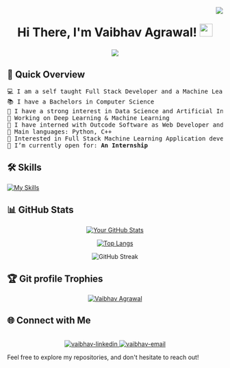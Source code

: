 <img align="right" src="https://visitor-badge.laobi.icu/badge?page_id=vaibhavvagrawall.vaibhavvagrawall" />

<h1 align="center">
Hi There, I'm Vaibhav Agrawal!
	<a href="https://github.com/vaibhavvagrawall" target="_self">
		<img src="https://media.giphy.com/media/hvRJCLFzcasrR4ia7z/giphy.gif" width="30">
	</a>
</h1>

<h3 align="center">
    <img src="https://readme-typing-svg.herokuapp.com/?font=Righteous&size=35&center=true&vCenter=true&width=800&height=70&duration=5000&lines=Web+Developer;AI+|+ML+|+DS+Enthusiast;Data+Analyst;BTech+CS+Student+@+VIT;Ex-Intern+@+KeyNCoders;Ex-Web+Dev+@+Outcode+Software;" />
</h3>

## 🚀 Quick Overview

<pre>
💻 I am a self taught Full Stack Developer and a Machine Learning Developer
📚 I have a Bachelors in Computer Science 
📝 I have a strong interest in Data Science and Artificial Intelligence
🔭 Working on Deep Learning & Machine Learning
🌱 I have interned with Outcode Software as Web Developer and with KeyNCoders as Research Inten
🌟 Main languages: Python, C++
🚩 Interested in Full Stack Machine Learning Application development
💼 I’m currently open for: <b>An Internship</b> 
</pre>


## 🛠️ Skills

[![My Skills](https://skillicons.dev/icons?i=java,python,c,cpp,r,js,html,css,aws,azure,flask,django,php,express,postman,d3,bootstrap,tailwind,react,nextjs,angular,nodejs,vite,firebase,opencv,tensorflow,selenium,postgres,mysql,mongodb,matlab,git,vscode,figma,vercel,heroku,docker,kubernetes,wordpress,arduino,md)](https://skillicons.dev)


## 📊 GitHub Stats

<div align="center">

[![Your GitHub Stats](https://github-readme-stats.vercel.app/api?username=vaibhavvagrawall&show_icons=true&count_private=true&hide=contribs,prs&theme=radical)](https://github.com/vaibhavvagrawall)

[![Top Langs](https://github-readme-stats.vercel.app/api/top-langs/?username=vaibhavvagrawall&layout=compact&theme=radical)](https://github.com/vaibhavvagrawall)

![GitHub Streak](https://github-readme-streak-stats.herokuapp.com/?user=vaibhavvagrawall&theme=radical)

</div>

## :trophy: Git profile Trophies

<p align="center"> <a href="https://github.com/ryo-ma/github-profile-trophy"><img src="https://github-profile-trophy.vercel.app/?username=vaibhavvagrawall&layout=compact&theme=algolia" alt="Vaibhav Agrawal" /></a> </p>

## 🌐 Connect with Me

<br>
<div align="center">
  <a href="https://www.linkedin.com/in/vaibhavvagrawall" target="_blank"  rel="noopener noreferrer">
    <img src="https://img.icons8.com/bubbles/100/000000/linkedin.png" alt="vaibhav-linkedin" />
  </a>
  <a href="mailto:vaibhav.18.agrawal@gmail.com" target="top" rel="noopener noreferrer">
  <img src="https://img.icons8.com/bubbles/100/000000/gmail-new.png" alt="vaibhav-email"/>
  </a>
</div>


Feel free to explore my repositories, and don't hesitate to reach out!
